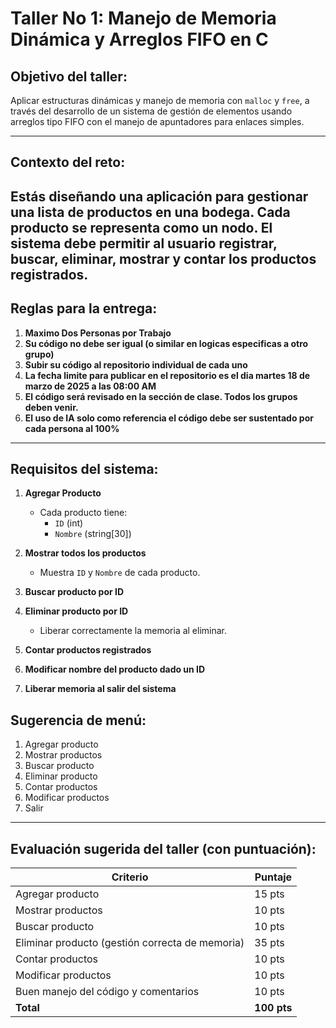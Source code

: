 # Taller No 1: Manejo de Memoria Dinámica y Arreglos FIFO en C

## Objetivo del taller:
Aplicar estructuras dinámicas y manejo de memoria con `malloc` y `free`, a través del desarrollo de un sistema de gestión de elementos usando arreglos tipo FIFO con el manejo de apuntadores para enlaces simples.

---

## Contexto del reto:
Estás diseñando una aplicación para gestionar una lista de productos en una bodega. Cada producto se representa como un nodo. El sistema debe permitir al usuario **registrar, buscar, eliminar, mostrar y contar los productos registrados**.
---

## Reglas para la entrega:
1. **Maximo Dos Personas por Trabajo**
2. **Su código no debe ser igual (o similar en logicas especificas a otro grupo)**
3. **Subir su código al repositorio individual de cada uno**
4. **La fecha limite para publicar en el repositorio es el dia martes 18 de marzo de 2025 a las 08:00 AM**
5. **El código será revisado en la sección de clase. Todos los grupos deben venir.**
6. **El uso de IA solo como referencia el código debe ser sustentado por cada persona al 100%**


---

## Requisitos del sistema:
1. **Agregar Producto**
   - Cada producto tiene: 
     - `ID` (int)
     - `Nombre` (string[30])

2. **Mostrar todos los productos**
   - Muestra `ID` y `Nombre` de cada producto.

3. **Buscar producto por ID**

4. **Eliminar producto por ID**
   - Liberar correctamente la memoria al eliminar.

5. **Contar productos registrados**

6. **Modificar nombre del producto dado un ID**
7. **Liberar memoria al salir del sistema**


## Sugerencia de menú:
1. Agregar producto  
2. Mostrar productos  
3. Buscar producto  
4. Eliminar producto  
5. Contar productos  
6. Modificar productos  
7. Salir  

---

## Evaluación sugerida del taller (con puntuación):
| **Criterio**                        | **Puntaje** |
|-------------------------------------|-------------|
| Agregar producto                    | 15 pts      |
| Mostrar productos                   | 10 pts      |
| Buscar producto                     | 10 pts      |
| Eliminar producto (gestión correcta de memoria) | 35 pts      |
| Contar productos                    | 10 pts      |
| Modificar productos                 | 10 pts      |
| Buen manejo del código y comentarios| 10 pts      |
| **Total**                           | **100 pts** |
